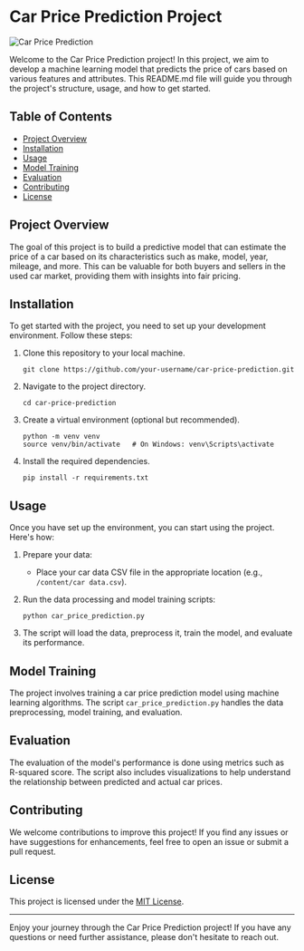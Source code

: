 # Car Price Prediction Project

![Car Price Prediction](images/car_price_prediction.jpg)

Welcome to the Car Price Prediction project! In this project, we aim to develop a machine learning model that predicts the price of cars based on various features and attributes. This README.md file will guide you through the project's structure, usage, and how to get started.

## Table of Contents

- [Project Overview](#project-overview)
- [Installation](#installation)
- [Usage](#usage)
- [Model Training](#model-training)
- [Evaluation](#evaluation)
- [Contributing](#contributing)
- [License](#license)

## Project Overview

The goal of this project is to build a predictive model that can estimate the price of a car based on its characteristics such as make, model, year, mileage, and more. This can be valuable for both buyers and sellers in the used car market, providing them with insights into fair pricing.

## Installation

To get started with the project, you need to set up your development environment. Follow these steps:

1. Clone this repository to your local machine.
   ```
   git clone https://github.com/your-username/car-price-prediction.git
   ```

2. Navigate to the project directory.
   ```
   cd car-price-prediction
   ```

3. Create a virtual environment (optional but recommended).
   ```
   python -m venv venv
   source venv/bin/activate   # On Windows: venv\Scripts\activate
   ```

4. Install the required dependencies.
   ```
   pip install -r requirements.txt
   ```

## Usage

Once you have set up the environment, you can start using the project. Here's how:

1. Prepare your data:
   - Place your car data CSV file in the appropriate location (e.g., `/content/car data.csv`).

2. Run the data processing and model training scripts:
   ```
   python car_price_prediction.py
   ```

3. The script will load the data, preprocess it, train the model, and evaluate its performance.

## Model Training

The project involves training a car price prediction model using machine learning algorithms. The script `car_price_prediction.py` handles the data preprocessing, model training, and evaluation.

## Evaluation

The evaluation of the model's performance is done using metrics such as R-squared score. The script also includes visualizations to help understand the relationship between predicted and actual car prices.

## Contributing

We welcome contributions to improve this project! If you find any issues or have suggestions for enhancements, feel free to open an issue or submit a pull request.

## License

This project is licensed under the [MIT License](LICENSE).

---

Enjoy your journey through the Car Price Prediction project! If you have any questions or need further assistance, please don't hesitate to reach out.
```
